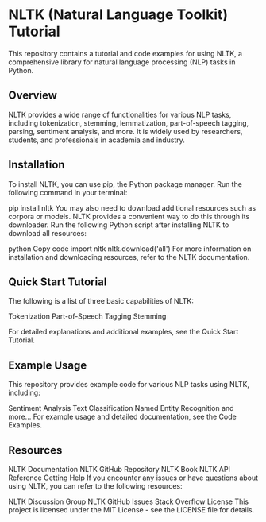 # NLTK (Natural Language Toolkit) Tutorial
This repository contains a tutorial and code examples for using NLTK, a comprehensive library for natural language processing (NLP) tasks in Python.

## Overview
NLTK provides a wide range of functionalities for various NLP tasks, including tokenization, stemming, lemmatization, part-of-speech tagging, parsing, sentiment analysis, and more. It is widely used by researchers, students, and professionals in academia and industry.

## Installation
To install NLTK, you can use pip, the Python package manager. Run the following command in your terminal:

pip install nltk
You may also need to download additional resources such as corpora or models. NLTK provides a convenient way to do this through its downloader. Run the following Python script after installing NLTK to download all resources:

python
Copy code
import nltk
nltk.download('all')
For more information on installation and downloading resources, refer to the NLTK documentation.

## Quick Start Tutorial
The following is a list of three basic capabilities of NLTK:

Tokenization
Part-of-Speech Tagging
Stemming

For detailed explanations and additional examples, see the Quick Start Tutorial.

## Example Usage
This repository provides example code for various NLP tasks using NLTK, including:

Sentiment Analysis
Text Classification
Named Entity Recognition
and more...
For example usage and detailed documentation, see the Code Examples.

## Resources
NLTK Documentation
NLTK GitHub Repository
NLTK Book
NLTK API Reference
Getting Help
If you encounter any issues or have questions about using NLTK, you can refer to the following resources:

NLTK Discussion Group
NLTK GitHub Issues
Stack Overflow
License
This project is licensed under the MIT License - see the LICENSE file for details.

